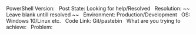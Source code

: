 PowerShell Version: &nbsp;
Post State: Looking for help/Resolved &nbsp;
Resolution: ~~ Leave blank untill resolved ~~ &nbsp;
Environment: Production/Development &nbsp;
OS: Windows 10/Linux etc. &nbsp;
Code Link: Git/pastebin &nbsp;
What are you trying to achieve: &nbsp;
Problem: &nbsp;
